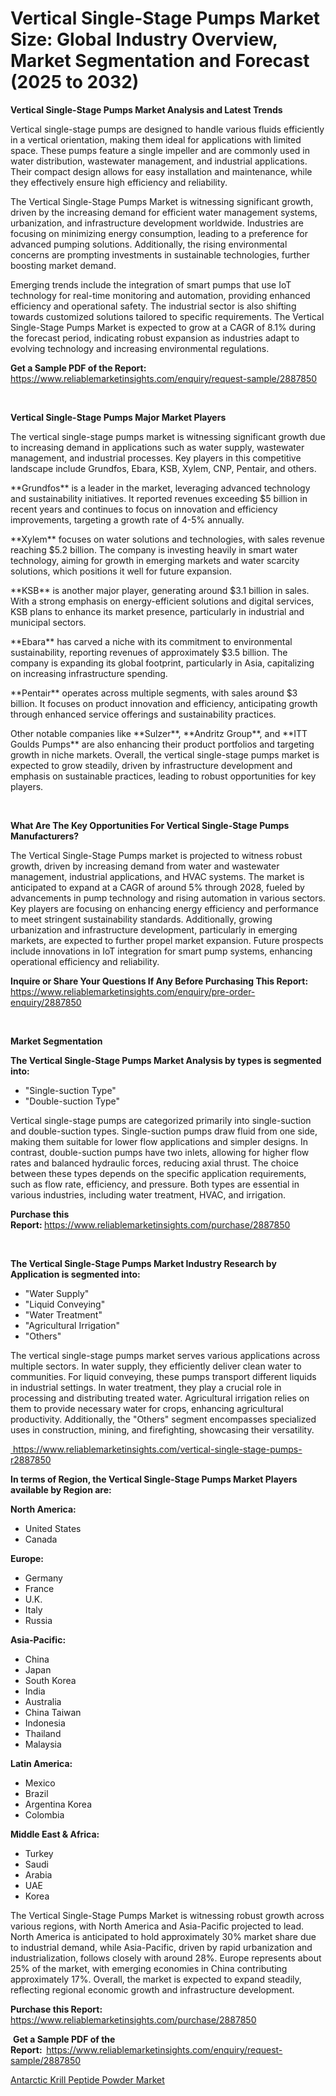 <p><h1>Vertical Single-Stage Pumps Market Size: Global Industry Overview, Market Segmentation and Forecast (2025 to 2032)</h1></p><p><strong>Vertical Single-Stage Pumps Market Analysis and Latest Trends</strong></p>
<p><p>Vertical single-stage pumps are designed to handle various fluids efficiently in a vertical orientation, making them ideal for applications with limited space. These pumps feature a single impeller and are commonly used in water distribution, wastewater management, and industrial applications. Their compact design allows for easy installation and maintenance, while they effectively ensure high efficiency and reliability.</p><p>The Vertical Single-Stage Pumps Market is witnessing significant growth, driven by the increasing demand for efficient water management systems, urbanization, and infrastructure development worldwide. Industries are focusing on minimizing energy consumption, leading to a preference for advanced pumping solutions. Additionally, the rising environmental concerns are prompting investments in sustainable technologies, further boosting market demand.</p><p>Emerging trends include the integration of smart pumps that use IoT technology for real-time monitoring and automation, providing enhanced efficiency and operational safety. The industrial sector is also shifting towards customized solutions tailored to specific requirements. The Vertical Single-Stage Pumps Market is expected to grow at a CAGR of 8.1% during the forecast period, indicating robust expansion as industries adapt to evolving technology and increasing environmental regulations.</p></p>
<p><strong>Get a Sample PDF of the Report:&nbsp;</strong> <a href="https://www.reliablemarketinsights.com/enquiry/request-sample/2887850?utm_campaign=3312&utm_medium=2&utm_source=Github&utm_content=ia&utm_term=14032025&utm_id=vertical-single-stage-pumps">https://www.reliablemarketinsights.com/enquiry/request-sample/2887850</a></p>
<p>&nbsp;</p>
<p><strong>Vertical Single-Stage Pumps Major Market Players</strong></p>
<p><p>The vertical single-stage pumps market is witnessing significant growth due to increasing demand in applications such as water supply, wastewater management, and industrial processes. Key players in this competitive landscape include Grundfos, Ebara, KSB, Xylem, CNP, Pentair, and others.</p><p>**Grundfos** is a leader in the market, leveraging advanced technology and sustainability initiatives. It reported revenues exceeding $5 billion in recent years and continues to focus on innovation and efficiency improvements, targeting a growth rate of 4-5% annually.</p><p>**Xylem** focuses on water solutions and technologies, with sales revenue reaching $5.2 billion. The company is investing heavily in smart water technology, aiming for growth in emerging markets and water scarcity solutions, which positions it well for future expansion.</p><p>**KSB** is another major player, generating around $3.1 billion in sales. With a strong emphasis on energy-efficient solutions and digital services, KSB plans to enhance its market presence, particularly in industrial and municipal sectors.</p><p>**Ebara** has carved a niche with its commitment to environmental sustainability, reporting revenues of approximately $3.5 billion. The company is expanding its global footprint, particularly in Asia, capitalizing on increasing infrastructure spending.</p><p>**Pentair** operates across multiple segments, with sales around $3 billion. It focuses on product innovation and efficiency, anticipating growth through enhanced service offerings and sustainability practices.</p><p>Other notable companies like **Sulzer**, **Andritz Group**, and **ITT Goulds Pumps** are also enhancing their product portfolios and targeting growth in niche markets. Overall, the vertical single-stage pumps market is expected to grow steadily, driven by infrastructure development and emphasis on sustainable practices, leading to robust opportunities for key players.</p></p>
<p>&nbsp;</p>
<p><strong>What Are The Key Opportunities For Vertical Single-Stage Pumps Manufacturers?</strong></p>
<p><p>The Vertical Single-Stage Pumps market is projected to witness robust growth, driven by increasing demand from water and wastewater management, industrial applications, and HVAC systems. The market is anticipated to expand at a CAGR of around 5% through 2028, fueled by advancements in pump technology and rising automation in various sectors. Key players are focusing on enhancing energy efficiency and performance to meet stringent sustainability standards. Additionally, growing urbanization and infrastructure development, particularly in emerging markets, are expected to further propel market expansion. Future prospects include innovations in IoT integration for smart pump systems, enhancing operational efficiency and reliability.</p></p>
<p><strong>Inquire or Share Your Questions If Any Before Purchasing This Report:</strong> <a href="https://www.reliablemarketinsights.com/enquiry/pre-order-enquiry/2887850?utm_campaign=3312&utm_medium=2&utm_source=Github&utm_content=ia&utm_term=14032025&utm_id=vertical-single-stage-pumps">https://www.reliablemarketinsights.com/enquiry/pre-order-enquiry/2887850</a></p>
<p>&nbsp;</p>
<p><strong>Market Segmentation</strong></p>
<p><strong>The Vertical Single-Stage Pumps Market Analysis by types is segmented into:</strong></p>
<p><ul><li>"Single-suction Type"</li><li>"Double-suction Type"</li></ul></p>
<p><p>Vertical single-stage pumps are categorized primarily into single-suction and double-suction types. Single-suction pumps draw fluid from one side, making them suitable for lower flow applications and simpler designs. In contrast, double-suction pumps have two inlets, allowing for higher flow rates and balanced hydraulic forces, reducing axial thrust. The choice between these types depends on the specific application requirements, such as flow rate, efficiency, and pressure. Both types are essential in various industries, including water treatment, HVAC, and irrigation.</p></p>
<p><strong>Purchase this Report:&nbsp;</strong><a href="https://www.reliablemarketinsights.com/purchase/2887850?utm_campaign=3312&utm_medium=2&utm_source=Github&utm_content=ia&utm_term=14032025&utm_id=vertical-single-stage-pumps">https://www.reliablemarketinsights.com/purchase/2887850</a></p>
<p>&nbsp;</p>
<p><strong>The Vertical Single-Stage Pumps Market Industry Research by Application is segmented into:</strong></p>
<p><ul><li>"Water Supply"</li><li>"Liquid Conveying"</li><li>"Water Treatment"</li><li>"Agricultural Irrigation"</li><li>"Others"</li></ul></p>
<p><p>The vertical single-stage pumps market serves various applications across multiple sectors. In water supply, they efficiently deliver clean water to communities. For liquid conveying, these pumps transport different liquids in industrial settings. In water treatment, they play a crucial role in processing and distributing treated water. Agricultural irrigation relies on them to provide necessary water for crops, enhancing agricultural productivity. Additionally, the "Others" segment encompasses specialized uses in construction, mining, and firefighting, showcasing their versatility.</p></p>
<p><a href="https://www.reliablemarketinsights.com/vertical-single-stage-pumps-r2887850?utm_campaign=3312&utm_medium=2&utm_source=Github&utm_content=ia&utm_term=14032025&utm_id=vertical-single-stage-pumps">&nbsp;https://www.reliablemarketinsights.com/vertical-single-stage-pumps-r2887850</a></p>
<p><strong>In terms of Region, the Vertical Single-Stage Pumps Market Players available by Region are:</strong></p>
<p>
    <p> <strong> North America: </strong>
        <ul>
            <li>United States</li>
            <li>Canada</li>
        </ul>
        </p> 
    <p> <strong> Europe: </strong>
        <ul>
            <li>Germany</li>
            <li>France</li>
            <li>U.K.</li>
            <li>Italy</li>
            <li>Russia</li>
        </ul>
        </p> 
    <p> <strong> Asia-Pacific: </strong>
        <ul>
            <li>China</li>
            <li>Japan</li>
            <li>South Korea</li>
            <li>India</li>
            <li>Australia</li>
            <li>China Taiwan</li>
            <li>Indonesia</li>
            <li>Thailand</li>
            <li>Malaysia</li>
        </ul>
        </p> 
    <p> <strong> Latin America: </strong>
        <ul>
            <li>Mexico</li>
            <li>Brazil</li>
            <li>Argentina Korea</li>
            <li>Colombia</li>
        </ul>
        </p> 
    <p> <strong> Middle East & Africa: </strong>
        <ul>
            <li>Turkey</li>
            <li>Saudi</li>
            <li>Arabia</li>
            <li>UAE</li>
            <li>Korea</li>
        </ul>
    </p>
    </p>
<p><p>The Vertical Single-Stage Pumps Market is witnessing robust growth across various regions, with North America and Asia-Pacific projected to lead. North America is anticipated to hold approximately 30% market share due to industrial demand, while Asia-Pacific, driven by rapid urbanization and industrialization, follows closely with around 28%. Europe represents about 25% of the market, with emerging economies in China contributing approximately 17%. Overall, the market is expected to expand steadily, reflecting regional economic growth and infrastructure development.</p></p>
<p><strong>Purchase this Report: </strong><a href="https://www.reliablemarketinsights.com/purchase/2887850?utm_campaign=3312&utm_medium=2&utm_source=Github&utm_content=ia&utm_term=14032025&utm_id=vertical-single-stage-pumps">https://www.reliablemarketinsights.com/purchase/2887850</a></p>
<p>&nbsp;<strong>Get a Sample PDF of the Report:&nbsp;&nbsp;</strong><a href="https://www.reliablemarketinsights.com/enquiry/request-sample/2887850?utm_campaign=3312&utm_medium=2&utm_source=Github&utm_content=ia&utm_term=14032025&utm_id=vertical-single-stage-pumps">https://www.reliablemarketinsights.com/enquiry/request-sample/2887850</a></p>
<p><strong></strong></p>
<p><p><a href="https://github.com/casimbrhelck/Market-Research-Report-List-1/blob/main/antarctic-krill-peptide-powder-market.md?utm_campaign=3312&utm_medium=2&utm_source=Github&utm_content=ia&utm_term=14032025&utm_id=vertical-single-stage-pumps">Antarctic Krill Peptide Powder Market</a></p></p>